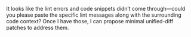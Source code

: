 It looks like the lint errors and code snippets didn’t come through—could you please paste the specific lint messages along with the surrounding code context? Once I have those, I can propose minimal unified-diff patches to address them.